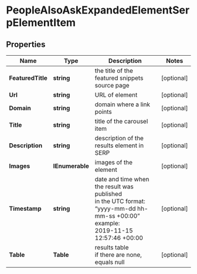 # PeopleAlsoAskExpandedElementSerpElementItem


## Properties

| Name | Type | Description | Notes |
|------------ | ------------- | ------------- | -------------|
**FeaturedTitle** | **string** | the title of the featured snippets source page |[optional]|
**Url** | **string** | URL of element |[optional]|
**Domain** | **string** | domain where a link points |[optional]|
**Title** | **string** | title of the carousel item |[optional]|
**Description** | **string** | description of the results element in SERP |[optional]|
**Images** | **IEnumerable<ImagesElement>** | images of the element |[optional]|
**Timestamp** | **string** | date and time when the result was published<br>in the UTC format: “yyyy-mm-dd hh-mm-ss +00:00”<br>example:<br>2019-11-15 12:57:46 +00:00 |[optional]|
**Table** | **Table** | results table<br>if there are none, equals null |[optional]|